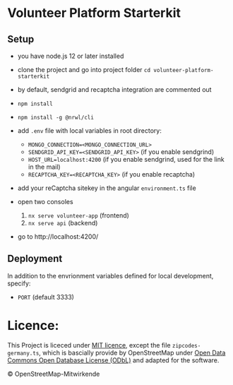 # Volunteer Platform Starterkit

## Setup

- you have node.js 12 or later installed
- clone the project and go into project folder `cd volunteer-platform-starterkit`
- by default, sendgrid and recaptcha integration are commented out
- `npm install`
- `npm install -g @nrwl/cli`
- add `.env` file with local variables in root directory:

  - `MONGO_CONNECTION=<MONGO_CONNECTION_URL>`
  - `SENDGRID_API_KEY=<SENDGRID_API_KEY>` (if you enable sendgrind)
  - `HOST_URL=localhost:4200` (if you enable sendgrind, used for the link in the mail)
  - `RECAPTCHA_KEY=<RECAPTCHA_KEY>` (if you enable recaptcha)

- add your reCaptcha sitekey in the angular `environment.ts` file

- open two consoles
  1. `nx serve volunteer-app` (frontend)
  2. `nx serve api` (backend)
- go to http://localhost:4200/

## Deployment

In addition to the envrionment variables defined for local development, specify:

- `PORT` (default 3333)

# Licence:

This Project is liceced under [MIT licence](https://github.com/pirminrehm/volunteer-platform-starterkit/blob/master/LICENSE),
except the file `zipcodes-germany.ts`, which is bascially provide by OpenStreetMap under
[Open Data Commons Open Database License (ODbL)](https://opendatacommons.org/licenses/odbl/1.0/) and adapted for the software.

© OpenStreetMap-Mitwirkende
